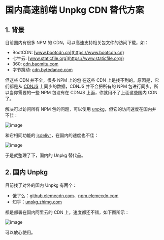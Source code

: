 # 国内高速前端 Unpkg CDN 替代方案
## 1. 背景
目前国内有很多 NPM 的 CDN，可以高速支持相关包文件的访问下载，如：
- BootCDN: [www.bootcdn.cn](https://www.bootcdn.cn)
- 七牛云: [www.staticfile.org](https://www.staticfile.org/)
- 360: [cdn.baomitu.com](https://cdn.baomitu.com/)
- 字节跳动: [cdn.bytedance.com](https://cdn.bytedance.com/)

但这些 CDN 并不全，很多 NPM 上的包 在这些 CDN 上是找不到的。原因是，它们都是从 [CDNJS](https://cdnjs.com/) 上同步的数据，CDNJS 并不会把所有的 NPM 包进行同步，所以当你需要的一些 NPM 包没有在 CDNJS 上面，你就用不了上面这些国内 CDN 了。

解决可以访问所有 NPM 包的问题，可以使用 [unpkg](https://unpkg.com/)，但它的访问速度在国内并不佳：

![image](https://user-images.githubusercontent.com/11046969/159113642-79849a96-7626-4194-a810-f3aabb3aea57.png)


和它相同功能的 [jsdelivr](https://cdn.jsdelivr.net/)，在国内的速度也不佳：

![image](https://user-images.githubusercontent.com/11046969/159113650-31c5f1f2-3957-47b3-984b-c5cb9d276d1f.png)


于是就整理了下，国内的 Unpkg 替代品。

## 2. 国内 Unpkg
目前找了对外的国内 Unpkg 有两个：
- 饿了么：[github.elemecdn.com](https://github.elemecdn.com/)、[npm.elemecdn.com](https://npm.elemecdn.com/)
- 知乎：[unpkg.zhimg.com](https://unpkg.zhimg.com/)

都是部署在国内阿里云的 CDN 上，速度都还不错，如下图所示：

![image](https://user-images.githubusercontent.com/11046969/159113662-e4ddc9b0-9e62-4962-807d-104c801383e5.png)



可以放心使用。
